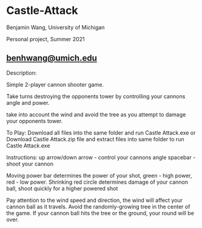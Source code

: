 # Castle-Attack
Benjamin Wang, University of Michigan

Personal project, Summer 2021

benhwang@umich.edu
---

Description:

Simple 2-player cannon shooter game.

Take turns destroying the opponents tower by controlling your cannons angle and power.

take into account the wind and avoid the tree as you attempt to damage your opponents tower.

To Play:
Download all files into the same folder and run Castle Attack.exe
or
Download Castle Attack.zip file and extract files into same folder to run Castle Attack.exe

Instructions:
up arrow/down arrow - control your cannons angle
spacebar - shoot your cannon

Moving power bar determines the power of your shot, green - high power, red - low power. 
Shrinking red circle determines damage of your cannon ball, shoot quickly for a higher powered shot

Pay attention to the wind speed and direction, the wind will affect your cannon ball as it travels.
Avoid the randomly-growing tree in the center of the game. If your cannon ball hits the tree or the ground, your round will be over.



